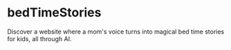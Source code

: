 # bedTimeStories
Discover a website where a mom's voice turns into magical bed time stories for kids, all through AI.
